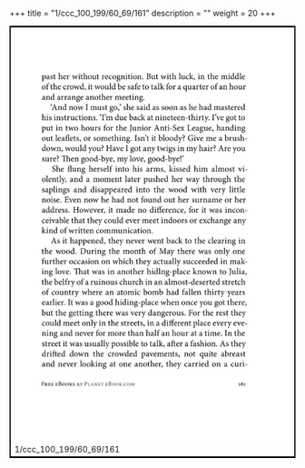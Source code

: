 +++
title = "1/ccc_100_199/60_69/161"
description = ""
weight = 20
+++

<table style="border:2px solid black;max-width:800px;max-height:800px;" 
><tr><td><img class="center-fit-jpg"
src="/jpg_/out_jpg_1984__161.jpg"  >1/ccc_100_199/60_69/161</img></td></tr></table>